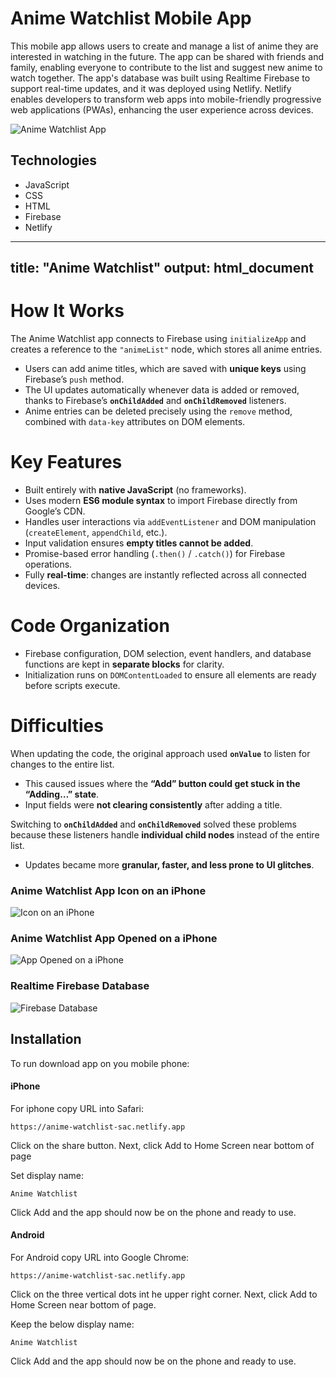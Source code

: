 # Anime Watchlist Mobile App<br />

This mobile app allows users to create and manage a list of anime they are interested in watching in the future. The app can be shared with friends and family, enabling everyone to contribute to the list and suggest new anime to watch together. The app's database was built using Realtime Firebase to support real-time updates, and it was deployed using Netlify. Netlify enables developers to transform web apps into mobile-friendly progressive web applications (PWAs), enhancing the user experience across devices.


![Anime Watchlist App](images/animewatchlist.gif "Anime Watchlist App") <br />

## <a name="technologies"></a> Technologies
* JavaScript
* CSS
* HTML
* Firebase 
* Netlify


---
title: "Anime Watchlist"
output: html_document
---

# How It Works

The Anime Watchlist app connects to Firebase using `initializeApp` and creates a reference to the `"animeList"` node, which stores all anime entries.

- Users can add anime titles, which are saved with **unique keys** using Firebase’s `push` method.
- The UI updates automatically whenever data is added or removed, thanks to Firebase’s **`onChildAdded`** and **`onChildRemoved`** listeners.
- Anime entries can be deleted precisely using the `remove` method, combined with `data-key` attributes on DOM elements.

# Key Features

- Built entirely with **native JavaScript** (no frameworks).
- Uses modern **ES6 module syntax** to import Firebase directly from Google’s CDN.
- Handles user interactions via `addEventListener` and DOM manipulation (`createElement`, `appendChild`, etc.).
- Input validation ensures **empty titles cannot be added**.
- Promise-based error handling (`.then()` / `.catch()`) for Firebase operations.
- Fully **real-time**: changes are instantly reflected across all connected devices.

# Code Organization

- Firebase configuration, DOM selection, event handlers, and database functions are kept in **separate blocks** for clarity.
- Initialization runs on `DOMContentLoaded` to ensure all elements are ready before scripts execute.

# Difficulties

When updating the code, the original approach used **`onValue`** to listen for changes to the entire list.  

- This caused issues where the **“Add” button could get stuck in the “Adding…” state**.  
- Input fields were **not clearing consistently** after adding a title.  

Switching to **`onChildAdded`** and **`onChildRemoved`** solved these problems because these listeners handle **individual child nodes** instead of the entire list.  

- Updates became more **granular, faster, and less prone to UI glitches**.



### Anime Watchlist App Icon on an iPhone<br />
![Icon on an iPhone](images/app_phone_homescreen.PNG "Icon on an iPhone") <br/>


### Anime Watchlist App Opened on a iPhone <br />
![App Opened on a iPhone](images/anime_app.PNG "App Opened on a iPhone") <br />


### Realtime Firebase Database <br />
![Firebase Database](images/Firebase.png "Firebase Database") <br />


## <a name="installation"></a>Installation
To run download app on you mobile phone:

#### iPhone<br />
For iphone copy URL into Safari:
```
https://anime-watchlist-sac.netlify.app
```

Click on the share button.
Next, click Add to Home Screen near bottom of page

Set display name:
```
Anime Watchlist
```

Click Add and the app should now be on the phone and ready to use. 



#### Android<br />
For Android copy URL into Google Chrome:
```
https://anime-watchlist-sac.netlify.app
```

Click on the three vertical dots int he upper right corner.
Next, click Add to Home Screen near bottom of page. 

Keep the below display name:
```
Anime Watchlist
```

Click Add and the app should now be on the phone and ready to use. 
